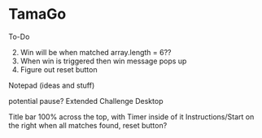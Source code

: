# TamaGo

To-Do

2. Win will be when matched array.length = 6??
3. When win is triggered then win message pops up
4. Figure out reset button

Notepad (ideas and stuff)

potential pause? Extended Challenge
Desktop

Title bar 100% across the top, with Timer inside of it
Instructions/Start on the right
when all matches found, reset button?
